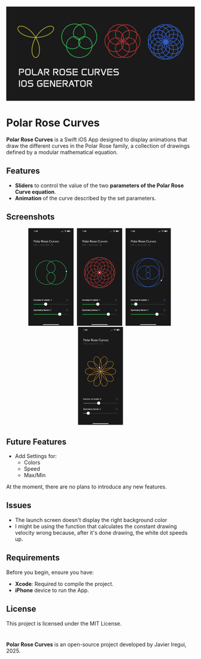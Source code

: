 <p align="center">
  <img src="banner.png" alt="Banner">
</p>

# Polar Rose Curves

**Polar Rose Curves** is a Swift iOS App designed to display animations that draw the different curves in the Polar Rose family, a collection of drawings defined by a modular mathematical equation.

## Features

- **Sliders** to control the value of the two **parameters of the Polar Rose Curve equation**.
- **Animation** of the curve described by the set parameters.

## Screenshots

<p align="center">
  <img src="screenshots/screen1.PNG" alt="screenshot 1" width="24%" style="margin-right: 1%;" />
  <img src="screenshots/screen2.PNG" alt="screenshot 2" width="24%" style="margin-right: 1%;" />
  <img src="screenshots/screen3.PNG" alt="screenshot 3" width="24%" style="margin-right: 1%;" />
  <img src="screenshots/screen4.PNG" alt="screenshot 4" width="24%" />
</p>

## Future Features

- Add Settings for:
  - Colors
  - Speed
  - Max/Min  

At the moment, there are no plans to introduce any new features.

## Issues

- The launch screen doesn't display the right background color
- I might be using the function that calculates the constant drawing velocity wrong because, after it's done drawing, the white dot speeds up.

## Requirements

Before you begin, ensure you have:

- **Xcode**: Required to compile the project.
- **iPhone** device to run the App.

## License

This project is licensed under the MIT License.

#

**Polar Rose Curves** is an open-source project developed by Javier Iregui, 2025.
